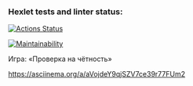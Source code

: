 ### Hexlet tests and linter status:
[![Actions Status](https://github.com/neuroenzo/python-project-49/actions/workflows/hexlet-check.yml/badge.svg)](https://github.com/neuroenzo/python-project-49/actions)

[![Maintainability](https://api.codeclimate.com/v1/badges/327157e5c4bbea22b8dc/maintainability)](https://codeclimate.com/github/neuroenzo/python-project-49/maintainability)

Игра: «Проверка на чётность»

https://asciinema.org/a/aVojdeY9qjSZV7ce39r77FUm2
